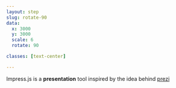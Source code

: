 ```yaml
---
layout: step
slug: rotate-90
data:
  x: 3000
  y: 3000
  scale: 6
  rotate: 90

classes: [text-center]

---
```


Impress.js is a <strong>presentation</strong> tool
inspired by the idea behind
[prezi](#)
